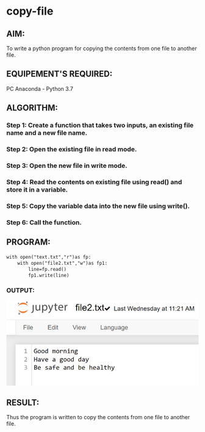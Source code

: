 # copy-file
## AIM:
To write a python program for copying the contents from one file to another file.
## EQUIPEMENT'S REQUIRED: 
PC
Anaconda - Python 3.7
## ALGORITHM: 
### Step 1: Create a function that takes two inputs, an existing file name and a new file name.
### Step 2: Open the existing file in read mode.
### Step 3: Open the new file in write mode.
### Step 4: Read the contents on existing file using read() and store it in a variable.
### Step 5: Copy the variable data into the new file using write().
### Step 6: Call the function.

## PROGRAM:
```
with open("text.txt","r")as fp:
    with open("file2.txt","w")as fp1:
        line=fp.read()
        fp1.write(line)
```

### OUTPUT:

![](./output.jpg)


## RESULT:
Thus the program is written to copy the contents from one file to another file.